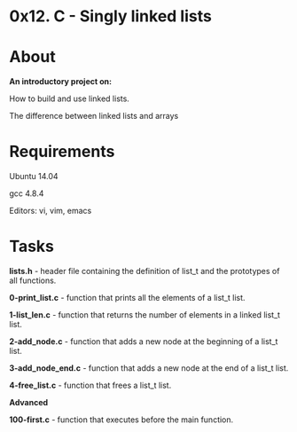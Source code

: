 # 0x12. C - Singly linked lists

# About

**An introductory project on:**

How to build and use linked lists.

The difference between linked lists and arrays

# Requirements

Ubuntu 14.04

gcc 4.8.4

Editors: vi, vim, emacs

# Tasks

**lists.h** - header file containing the definition of list_t and the prototypes of all functions.

**0-print_list.c** - function that prints all the elements of a list_t list.

**1-list_len.c** - function that returns the number of elements in a linked list_t list.

**2-add_node.c** - function that adds a new node at the beginning of a list_t list.

**3-add_node_end.c** - function that adds a new node at the end of a list_t list.

**4-free_list.c** - function that frees a list_t list.

**Advanced**

**100-first.c** - function that executes before the main function.
